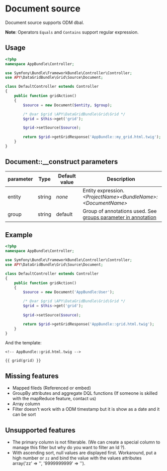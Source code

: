 Document source
===============

Document source supports ODM dbal.

**Note**: Operators `Equals` and `Contains` support regular expression.

## Usage

```php
<?php
namespace AppBundle\Controller;

use Symfony\Bundle\FrameworkBundle\Controller\Controller;
use APY\DataGridBundle\Grid\Source\Document;

class DefaultController extends Controller
{
    public function gridAction()
    {
        $source = new Document($entity, $group);

        /* @var $grid \APY\DataGridBundle\Grid\Grid */
        $grid = $this->get('grid');

        $grid->setSource($source);
        
        return $grid->getGridResponse('AppBundle::my_grid.html.twig');
    }
}
```

## Document::__construct parameters

| parameter | Type | Default value | Description |
| --------- | ---- | ------------- | ------------|
| entity | string | _none_ | Entity expression. _\<ProjectName\>\<BundleName\>:\<DocumentName\>_ |
| group | string | default | Group of annotations used. See [groups parameter in annotation][1]|

## Example

```php
<?php
namespace AppBundle\Controller;

use Symfony\Bundle\FrameworkBundle\Controller\Controller;
use APY\DataGridBundle\Grid\Source\Document;

class DefaultController extends Controller
{
    public function gridAction()
    {
        $source = new Document('AppBundle:User');

        /* @var $grid \APY\DataGridBundle\Grid\Grid */
        $grid = $this->get('grid');
        
        $grid->setSource($source);

        return $grid->getGridResponse('AppBundle::grid.html.twig');
    }
}
```

And the template:

```twig
<!-- AppBundle::grid.html.twig -->

{{ grid(grid) }}
```

## Missing features

* Mapped fileds (Referenced or embed)
* GroupBy attributes and aggregate DQL functions (If someone is skilled with the mapReduce feature, contact us)
* Array column
* Filter doesn't work with a ODM timestamp but it is show as a date and it can be sort

## Unsupported features

* The primary column is not filterable. (We can create a special column to manage this filter but why do you want to filter an Id ?).
* With ascending sort, null values are displayed first. Workaround, put a high number or `zz` and bind the value with the values attributes array('zz' => '', '9999999999' => '').

[1]: ../columns_configuration/annotations/column_annotation_property.md#available-attributes
